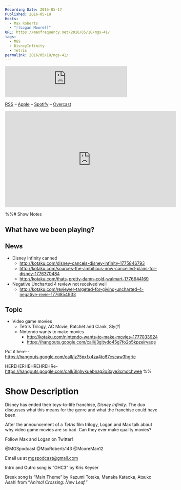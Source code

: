 ```yaml
---
Recording Date: 2016-05-17
Published: 2016-05-18
Hosts:
  - Max Roberts
  - "[[Logan Moore]]"
URL: https://maxfrequency.net/2016/05/18/mgs-41/
tags:
  - MGS
  - DisneyInfinity
  - Tetris
permalink: 2016/05/18/mgs-41/
---
```

<iframe src="https://podcasters.spotify.com/pod/show/millennialgamingspeak/embed/episodes/Episode-41-Disney-Infinity--and-Beyond-e1adhr5/a-a6ts43c" height="102px" width="400px" frameborder="0" scrolling="no"></iframe>

[RSS](https://anchor.fm/s/74aa3858/podcast/rss) – [Apple](https://podcasts.apple.com/us/podcast/episode-3-gdc-wrap-up/id1000915981?i=1000542222515) – [Spotify](https://open.spotify.com/episode/7wePXT4Bt22LWifVLx3n8y) – [Overcast](https://overcast.fm/+EtIgeWxEU)

<div class=iframe-container>
<iframe width="560" height="315" src="https://www.youtube-nocookie.com/embed/dvvAMax3BLM?si=zGZ1lTU07G8sXPI9" title="YouTube video player" frameborder="0" allow="accelerometer; autoplay; clipboard-write; encrypted-media; gyroscope; picture-in-picture; web-share" allowfullscreen></iframe>
</div>

%%# Show Notes

## What have we been playing?

## News

- Disney Infinity canned
	- http://kotaku.com/disney-cancels-disney-infinity-1775846793
	- http://kotaku.com/sources-the-ambitious-now-cancelled-plans-for-disney-1776370484
	- http://kotaku.com/thats-pretty-damn-cold-walmart-1776644169
- Negative Uncharted 4 review not received well
	- http://kotaku.com/reviewer-targeted-for-giving-uncharted-4-negative-revie-1776854933

## Topic

- Video game movies
	- Tetris Trilogy, AC Movie, Ratchet and Clank, Sly(?)
	- Nintendo wants to make movies
		- http://kotaku.com/nintendo-wants-to-make-movies-1777033924
		- https://hangouts.google.com/call/j3gltvdo45g7fo2o5kpzeirvaqe

Put it here-- https://hangouts.google.com/call/jz75pxfx4za4to67cscaw3hgrie 

HEREHERHEHREHREHRe- https://hangouts.google.com/call/3lqhvkuebnag3o3xye3cmdchwee 
%%
# Show Description

Disney has ended their toys-to-life franchise, *Disney Infinity*. The duo discusses what this means for the genre and what the franchise could have been.

After the announcement of a *Tetris* film trilogy, Logan and Max talk about why video game movies are so bad. Can they ever make quality movies?

Follow Max and Logan on Twitter!

@MGSpodcast
@MaxRoberts143
@MooreMan12

Email us at mgspodcast@gmail.com

Intro and Outro song is “OHC3” by Kris Keyser

Break song is “Main Theme” by Kazumi Totaka, Manaka Kataoka, Atsuko Asahi from “*Animal Crossing: New Leaf.*”